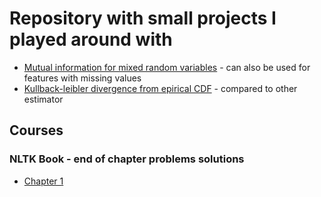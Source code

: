 # Repository with small projects I played around with
- [Mutual information for mixed random variables](https://github.com/kpatucha/Playground/blob/main/notebooks/mutual_information.ipynb) - can also be used for features with missing values
- [Kullback-leibler divergence from epirical CDF](https://github.com/kpatucha/Playground/blob/main/notebooks/kl-divergence.ipynb) - compared to other estimator
## Courses
### NLTK Book - end of chapter problems solutions
- [Chapter 1](https://github.com/kpatucha/Playground/blob/main/notebooks/nltk_solutions_ch1.ipynb)
